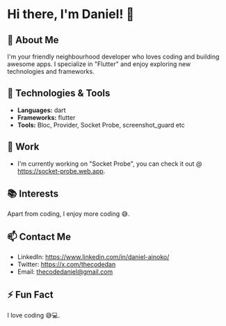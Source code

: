 # Hi there, I'm Daniel! 👋

## 🚀 About Me
I'm your friendly neighbourhood developer who loves coding and building awesome apps. I specialize in "Flutter" and enjoy exploring new technologies and frameworks.

## 🔧 Technologies & Tools
- **Languages:** dart
- **Frameworks:** flutter
- **Tools:** Bloc, Provider, Socket Probe, screenshot_guard etc



## 💼 Work
- I'm currently working on "Socket Probe", you can check it out @ https://socket-probe.web.app.

## 📚 Interests
Apart from coding, I enjoy more coding 😅.

## 📫 Contact Me
- LinkedIn: https://www.linkedin.com/in/daniel-ainoko/
- Twitter: https://x.com/thecodedan
- Email: thecodedaniel@gmail.com

## ⚡ Fun Fact
I love coding 😅💻.
